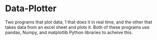 # Data-Plotter
Two programs that plot data, 1 that does it in real time, and the other that takes data from an excel sheet and plots it. Both of these programs use pandas, Numpy, and matplotlib Python libraries to acheive this.
